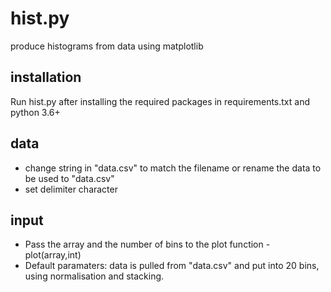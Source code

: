 # hist.py
produce histograms from data using matplotlib

## installation
Run hist.py after installing the required packages in requirements.txt and python 3.6+

## data
- change string in "data.csv" to match the filename or rename the data to be used to "data.csv"
- set delimiter character

## input
- Pass the array and the number of bins to the plot function - plot(array,int)
- Default paramaters: data is pulled from "data.csv" and put into 20 bins, using normalisation and stacking.

